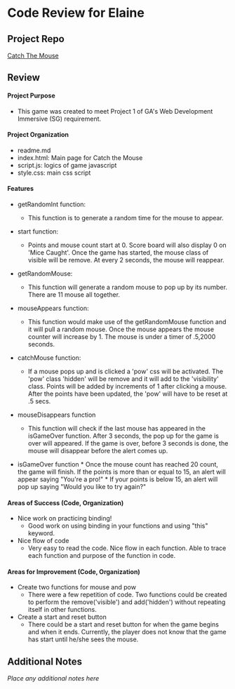 # Code Review for Elaine

## Project Repo

[Catch The Mouse](https://lainelim.github.io/wdi-project-1-lainelim/)

## Review

#### Project Purpose

* This game was created to meet Project 1 of GA's Web Development Immersive (SG) requirement.

#### Project Organization
* readme.md
* index.html: Main page for Catch the Mouse
* script.js: logics of game javascript
* style.css: main css script

#### Features

* getRandomInt function:
  * This function is to generate a random time for the mouse to appear.

* start function:
  * Points and mouse count start at 0. Score board will also display 0 on 'Mice Caught'. Once the game has started, the mouse class of visible will be remove. At every 2 seconds, the mouse will reappear.

*  getRandomMouse:
    * This function will generate a random mouse to pop up by its number. There are 11 mouse all together.

* mouseAppears function:    
  *  This function would make use of the getRandomMouse function and it will pull a random mouse. Once the mouse appears the mouse counter will increase by 1. The mouse is under a timer of .5,2000 seconds.

* catchMouse function:
  * If a mouse pops up and is clicked a 'pow' css will be activated. The 'pow' class 'hidden' will be remove and it will add to the 'visibility' class. Points will be added by increments of 1 after clicking a mouse. After the points have been updated, the 'pow' will have to be reset at .5 secs.

* mouseDisappears function
    * This function will check if the last mouse has appeared in the isGameOver function. After 3 seconds, the pop up for the game is over will appeared. If the game is over, before 3 seconds is done, the mouse will disappear before the alert comes up.

* isGameOver function
      * Once the mouse count has reached 20 count, the game will finish. If the points is more than or equal to 15, an alert will appear saying "You're a pro!"
      * If your points is below 15, an alert will pop up saying "Would you like to try again?"

#### Areas of Success (Code, Organization)

* Nice work on practicing binding!
  * Good work on using binding in your functions and using "this" keyword.
* Nice flow of code
  * Very easy to read the code. Nice flow in each function. Able to trace each function and purpose of the function in code.

#### Areas for Improvement (Code, Organization)

* Create two functions for mouse and pow
  * There were a few repetition of code. Two functions could be created to perform the remove('visible') and add('hidden') without repeating itself in other functions.
* Create a start and reset button
  * There could be a start and reset button for when the game begins and when it ends. Currently, the player does not know that the game has start until he/she sees the mouse.

## Additional Notes

_Place any additional notes here_
